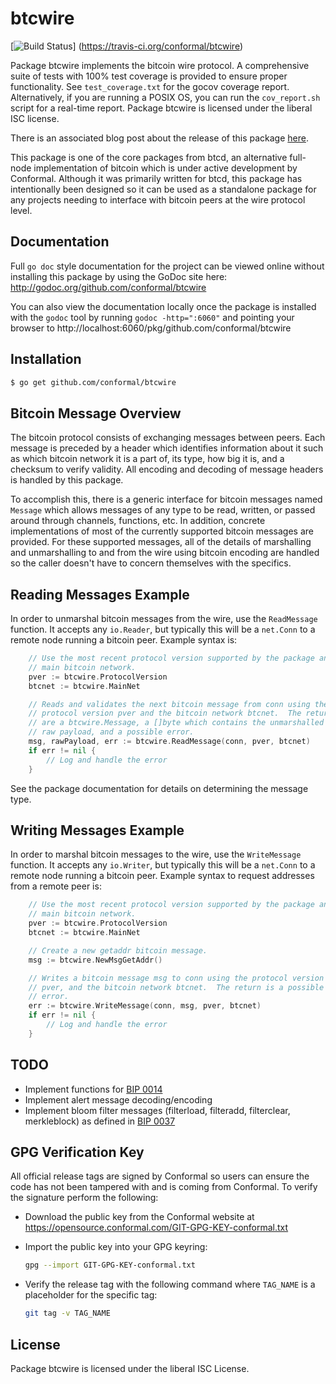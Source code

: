 btcwire
=======

[![Build Status](https://travis-ci.org/conformal/btcwire.png?branch=master)]
(https://travis-ci.org/conformal/btcwire)

Package btcwire implements the bitcoin wire protocol.  A comprehensive suite of
tests with 100% test coverage is provided to ensure proper functionality.  See
`test_coverage.txt` for the gocov coverage report.  Alternatively, if you are
running a POSIX OS, you can run the `cov_report.sh` script for a real-time
report.  Package btcwire is licensed under the liberal ISC license.

There is an associated blog post about the release of this package
[here](https://blog.conformal.com/btcwire-the-bitcoin-wire-protocol-package-from-btcd/).

This package is one of the core packages from btcd, an alternative full-node
implementation of bitcoin which is under active development by Conformal.
Although it was primarily written for btcd, this package has intentionally been
designed so it can be used as a standalone package for any projects needing to
interface with bitcoin peers at the wire protocol level.

## Documentation

Full `go doc` style documentation for the project can be viewed online without
installing this package by using the GoDoc site here:
http://godoc.org/github.com/conformal/btcwire

You can also view the documentation locally once the package is installed with
the `godoc` tool by running `godoc -http=":6060"` and pointing your browser to
http://localhost:6060/pkg/github.com/conformal/btcwire

## Installation

```bash
$ go get github.com/conformal/btcwire
```

## Bitcoin Message Overview

The bitcoin protocol consists of exchanging messages between peers. Each message
is preceded by a header which identifies information about it such as which
bitcoin network it is a part of, its type, how big it is, and a checksum to
verify validity. All encoding and decoding of message headers is handled by this
package.

To accomplish this, there is a generic interface for bitcoin messages named
`Message` which allows messages of any type to be read, written, or passed
around through channels, functions, etc. In addition, concrete implementations
of most of the currently supported bitcoin messages are provided. For these
supported messages, all of the details of marshalling and unmarshalling to and
from the wire using bitcoin encoding are handled so the caller doesn't have to
concern themselves with the specifics.

## Reading Messages Example

In order to unmarshal bitcoin messages from the wire, use the `ReadMessage`
function. It accepts any `io.Reader`, but typically this will be a `net.Conn`
to a remote node running a bitcoin peer.  Example syntax is:

```Go
	// Use the most recent protocol version supported by the package and the
	// main bitcoin network.
	pver := btcwire.ProtocolVersion
	btcnet := btcwire.MainNet

	// Reads and validates the next bitcoin message from conn using the
	// protocol version pver and the bitcoin network btcnet.  The returns
	// are a btcwire.Message, a []byte which contains the unmarshalled
	// raw payload, and a possible error.
	msg, rawPayload, err := btcwire.ReadMessage(conn, pver, btcnet)
	if err != nil {
		// Log and handle the error
	}
```

See the package documentation for details on determining the message type.

## Writing Messages Example

In order to marshal bitcoin messages to the wire, use the `WriteMessage`
function. It accepts any `io.Writer`, but typically this will be a `net.Conn`
to a remote node running a bitcoin peer. Example syntax to request addresses
from a remote peer is:

```Go
	// Use the most recent protocol version supported by the package and the
	// main bitcoin network.
	pver := btcwire.ProtocolVersion
	btcnet := btcwire.MainNet

	// Create a new getaddr bitcoin message.
	msg := btcwire.NewMsgGetAddr()

	// Writes a bitcoin message msg to conn using the protocol version
	// pver, and the bitcoin network btcnet.  The return is a possible
	// error.
	err := btcwire.WriteMessage(conn, msg, pver, btcnet)
	if err != nil {
		// Log and handle the error
	}
```

## TODO

- Implement functions for [BIP 0014](https://en.bitcoin.it/wiki/BIP_0014)
- Implement alert message decoding/encoding
- Implement bloom filter messages (filterload, filteradd, filterclear,
  merkleblock) as defined in [BIP 0037](https://en.bitcoin.it/wiki/BIP_0037)

## GPG Verification Key

All official release tags are signed by Conformal so users can ensure the code
has not been tampered with and is coming from Conformal.  To verify the
signature perform the following:

- Download the public key from the Conformal website at
  https://opensource.conformal.com/GIT-GPG-KEY-conformal.txt

- Import the public key into your GPG keyring:
  ```bash
  gpg --import GIT-GPG-KEY-conformal.txt
  ```

- Verify the release tag with the following command where `TAG_NAME` is a
  placeholder for the specific tag:
  ```bash
  git tag -v TAG_NAME
  ```

## License

Package btcwire is licensed under the liberal ISC License.
